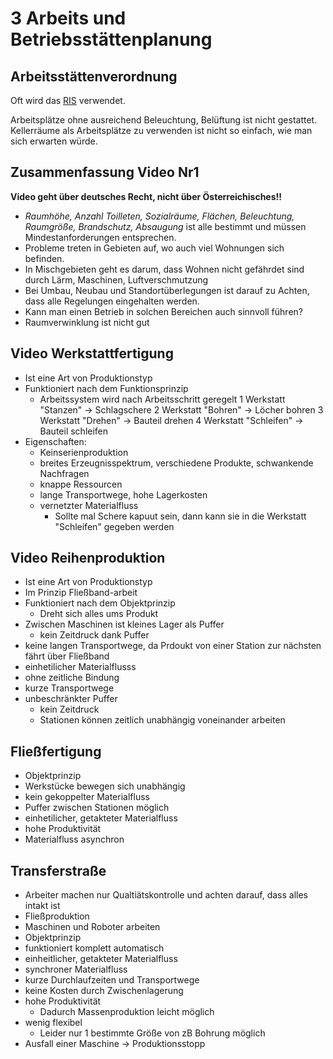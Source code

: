3 Arbeits und Betriebsstättenplanung
====

Arbeitsstättenverordnung
----

Oft wird das [RIS](https://www.ris.bka.gv.at/ "ris.bka.gv.at") verwendet.

Arbeitsplätze ohne ausreichend Beleuchtung, Belüftung ist nicht gestattet. Kellerräume als Arbeitsplätze zu verwenden ist nicht so einfach, wie man sich erwarten würde.

Zusammenfassung Video Nr1
----

**Video geht über deutsches Recht, nicht über Österreichisches!!**
- _Raumhöhe, Anzahl Toilleten, Sozialräume, Flächen, Beleuchtung, Raumgröße, Brandschutz, Absaugung_ ist alle bestimmt und müssen Mindestanforderungen entsprechen.
- Probleme treten in Gebieten auf, wo auch viel Wohnungen sich befinden.
- In Mischgebieten geht es darum, dass Wohnen nicht gefährdet sind durch Lärm, Maschinen, Luftverschmutzung
- Bei Umbau, Neubau und Standortüberlegungen ist darauf zu Achten, dass alle Regelungen eingehalten werden.
- Kann man einen Betrieb in solchen Bereichen auch sinnvoll führen?
- Raumverwinklung ist nicht gut

Video Werkstattfertigung
----

- Ist eine Art von Produktionstyp
- Funktioniert nach dem Funktionsprinzip
   - Arbeitssystem wird nach Arbeitsschritt geregelt
      1 Werkstatt "Stanzen" -> Schlagschere
      2 Werkstatt "Bohren" -> Löcher bohren
      3 Werkstatt "Drehen" -> Bauteil drehen
      4 Werkstatt "Schleifen" -> Bauteil schleifen
- Eigenschaften:
   - Keinserienproduktion
   - breites Erzeugnisspektrum, verschiedene Produkte, schwankende Nachfragen
   - knappe Ressourcen
   - lange Transportwege, hohe Lagerkosten
   - vernetzter Materialfluss
      - Sollte mal Schere kapuut sein, dann kann sie in die Werkstatt "Schleifen" gegeben werden

Video Reihenproduktion
----

- Ist eine Art von Produktionstyp
- Im Prinzip Fließband-arbeit
- Funktioniert nach dem Objektprinzip
   - Dreht sich alles ums Produkt
- Zwischen Maschinen ist kleines Lager als Puffer
   - kein Zeitdruck dank Puffer
- keine langen Transportwege, da Prdoukt von einer Station zur nächsten fährt über Fließband
- einhetilicher Materialflusss
- ohne zeitliche Bindung
- kurze Transportwege
- unbeschränkter Puffer
   - kein Zeitdruck
   - Stationen können zeitlich unabhängig voneinander arbeiten
   
Fließfertigung
----

- Objektprinzip
- Werkstücke bewegen sich unabhängig
- kein gekoppelter Materialfluss
- Puffer zwischen Stationen möglich
- einhetilicher, getakteter Materialfluss
- hohe Produktivität
- Materialfluss asynchron

Transferstraße
----

- Arbeiter machen nur Qualtiätskontrolle und achten darauf, dass alles intakt ist
- Fließproduktion
- Maschinen und Roboter arbeiten
- Objektprinzip
- funktioniert komplett automatisch
- einheitlicher, getakteter Materialfluss
- synchroner Materialfluss
- kurze Durchlaufzeiten und Transportwege
- keine Kosten durch Zwischenlagerung
- hohe Produktivität
   - Dadurch Massenproduktion leicht möglich
- wenig flexibel
   - Leider nur 1 bestimmte Größe von zB Bohrung möglich
- Ausfall einer Maschine -> Produktionsstopp
